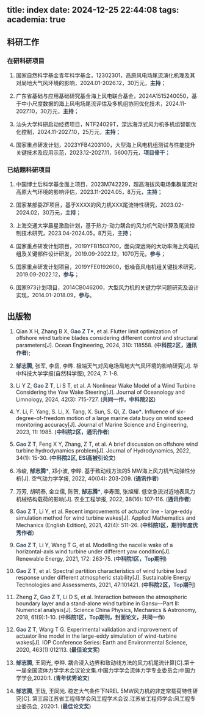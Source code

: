 title: index
date: 2024-12-25 22:44:08
tags:
academia: true
--------------

## <a id="Work"></a>科研工作

### 在研科研项目

1. 国家自然科学基金青年科学基金，12302301，高原风电场尾流演化机理及其对局地大气风环境的影响，2024.01-2026.12，30万元，<span style="font-weight: 600; color: #2c3e50;">主持</span>；

2. 广东省基础与应用基础研究基金海上风电联合基金，2024A1515240050，基于中小尺度数据的海上风电场尾流评估及多机组协同优化技术，2024.11-2027.10，30万元，<span style="font-weight: 600; color: #2c3e50;">主持</span>；

3. 汕头大学科研启动经费项目，NTF24029T，深远海浮式风力机多机组智能优化控制，2024.11-2027.10，25万元，<span style="font-weight: 600; color: #2c3e50;">主持</span>；

4. 国家重点研发计划，2023YFB4203100，大型海上风电机组测试与性能提升关键技术及应用示范，2023.12-2027.11，5600万元，<span style="font-weight: 600; color: #2c3e50;">项目骨干</span>；

### 已结题科研项目

1. 中国博士后科学基金面上项目，2023M742229，超高海拔风电场集群尾流对高原大气环境的影响评估，2023.11-2024.05，8万元，<span style="font-weight: 600; color: #2c3e50;">主持</span>；

2. 国家某部委ZF项目，基于XXXX的风力机XXX尾流特性研究，2023.02-2024.02，30万元，<span style="font-weight: 600; color: #2c3e50;">主持</span>；

3. 上海交通大学晨星激励计划，基于热力-动力耦合的风力机气动计算及尾流控制技术研究，2023.04-2024.05，8万元，<span style="font-weight: 600; color: #2c3e50;">主持</span>；

4. 国家重点研发计划项目，2019YFB1503700，面向深远海的大功率海上风电机组及关键部件设计研发，2019.09-2022.12，1070万元，<span style="font-weight: 600; color: #2c3e50;">参与</span>；

5. 国家重点研发计划项目，2019YFE0192600，低噪音风电机组关键技术研究，2019.09-2022.12，<span style="font-weight: 600; color: #2c3e50;">参与</span>；

6. 国家973计划项目，2014CB046200，大型风力机的关键力学问题研究及设计实现，2014.01-2018.09，<span style="font-weight: 600; color: #2c3e50;">参与</span>。

## <a id="Paper"></a>出版物

1. Qian X H, Zhang B X, <span style="font-weight: 600; color: #2c3e50;">Gao Z T*</span>, et al. Flutter limit optimization of offshore wind turbine blades considering different control and structural parameters[J]. Ocean Engineering, 2024, 310: 118558. (<span style="font-weight: 600; color: #2c3e50;">中科院2区，通讯作者</span>);

2. <span style="font-weight: 600; color: #2c3e50;">郜志腾</span>, 张军, 李岳, 李晔. 极端天气对风电场局地大气风环境的影响研究[J]. 华中科技大学学报(自然科学版), 2024, 7: 1-8.

3. Li Y Z, <span style="font-weight: 600; color: #2c3e50;">Gao Z T</span>, Li S T, et al. A Nonlinear Wake Model of a Wind Turbine Considering the Yaw Wake Steering[J]. Journal of Oceanology and Limnology, 2024, 42(3): 715-727. (<span style="font-weight: 600; color: #2c3e50;">共同一作，中科院2区</span>)

4. Y. Li, F. Yang, S. Li, X. Tang, X. Sun, S. Qi, <span style="font-weight: 600; color: #2c3e50;">Z. Gao*</span>. Influence of six-degree-of-freedom motion of a large marine data buoy on wind speed monitoring accuracy[J]. Journal of Marine Science and Engineering, 2023, 11: 1985. (<span style="font-weight: 600; color: #2c3e50;">中科院2区，通讯作者</span>)

5. <span style="font-weight: 600; color: #2c3e50;">Gao Z T</span>, Feng X Y, Zhang, Z T, et al. A brief discussion on offshore wind turbine hydrodynamics problem[J]. Journal of Hydrodynamics, 2022, 34(1): 15-30. (<span style="font-weight: 600; color: #2c3e50;">中科院2区, </span><span style="font-weight: 600; color: #2c3e50;">ESI高被引论文</span>)

6. 冷峻, <span style="font-weight: 600; color: #2c3e50;">郜志腾*</span>, 郑小波, 李晔. 基于致动线方法的5 MW海上风力机气动弹性分析[J]. 空气动力学学报, 2022, 40(04): 203-209. (<span style="font-weight: 600; color: #2c3e50;">通讯作者</span>)

7. 万芳, 胡明泰, 金立儒, 陈贺, <span style="font-weight: 600; color: #2c3e50;">郜志腾*</span>, 李寿图, 张旭耀. 低空急流对近地表风力机械结构载荷的影响[J]. 农业工程学报, 2022, 38(16): 107-116. (<span style="font-weight: 600; color: #2c3e50;">通讯作者</span>)

8. <span style="font-weight: 600; color: #2c3e50;">Gao Z T</span>, Li Y, et al. Recent improvements of actuator line - large-eddy simulation method for wind turbine wakes[J]. Applied Mathematics and Mechanics (English Edition), 2021, 42(4): 511-26. (<span style="font-weight: 600; color: #2c3e50;">中科院1区，</span><span style="font-weight: 600; color: #2c3e50;">期刊年度优秀作者</span>)

9. <span style="font-weight: 600; color: #2c3e50;">Gao Z T</span>, Li Y, Wang T G, et al. Modelling the nacelle wake of a horizontal-axis wind turbine under different yaw condition[J]. Renewable Energy, 2021, 172: 263-75. (<span style="font-weight: 600; color: #2c3e50;">中科院1区，Top期刊</span>)

10. <span style="font-weight: 600; color: #2c3e50;">Gao Z T</span>, et al. Spectral partition characteristics of wind turbine load response under different atmospheric stability[J]. Sustainable Energy Technologies and Assessments, 2021, 47:101421. (<span style="font-weight: 600; color: #2c3e50;">中科院2区，Top期刊</span>)

11. Zheng Z, <span style="font-weight: 600; color: #2c3e50;">Gao Z T</span>, Li D S, et al. Interaction between the atmospheric boundary layer and a stand-alone wind turbine in Gansu—Part II: Numerical analysis[J]. Science China Physics, Mechanics & Astronomy, 2018, 61(9):1-10. (<span style="font-weight: 600; color: #2c3e50;">中科院1区，Top期刊，</span><span style="font-weight: 600; color: #2c3e50;">封面论文</span><span style="font-weight: 600; color: #2c3e50;">，共同一作</span>)

12. <span style="font-weight: 600; color: #2c3e50;">Gao Z T</span>, Wang T G. Experimental validation and improvement of actuator line model in the large-eddy simulation of wind-turbine wakes[J]. IOP Conference Series: Earth and Environmental Science, 2020, 463(1):012113. (<span style="font-weight: 600; color: #2c3e50;">最佳论文奖</span>)

13. <span style="font-weight: 600; color: #2c3e50;">郜志腾</span>, 王同光, 李晔. 耦合浸入边界和致动线方法的风力机尾流计算[C].第十一届全国流体力学学术会议论文集.中国力学学会流体力学专业委员会:中国力学学会,2020:1. (<span style="font-weight: 600; color: #2c3e50;">青年优秀论文</span>)

14. <span style="font-weight: 600; color: #2c3e50;">郜志腾</span>, 王珑, 王同光. 稳定大气条件下NREL 5MW风力机的非定常载荷特性研究[C]. 第三届江苏省工程师学会风工程学术会议.江苏省工程师学会:风工程专业委员会, 2020:1. (<span style="font-weight: 600; color: #2c3e50;">最佳论文奖</span>)